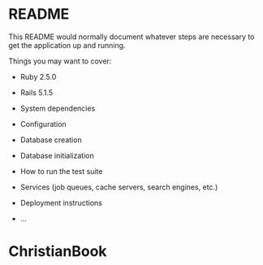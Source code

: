 # README

This README would normally document whatever steps are necessary to get the
application up and running.

Things you may want to cover:

* Ruby 2.5.0

* Rails 5.1.5

* System dependencies

* Configuration

* Database creation

* Database initialization

* How to run the test suite

* Services (job queues, cache servers, search engines, etc.)

* Deployment instructions

* ...
# ChristianBook

